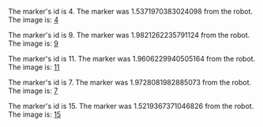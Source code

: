 The marker's id is 4. The marker was 1.5371970383024098 from the robot.
The image is: [4](../photos/0.jpg)

The marker's id is 9. The marker was 1.9821262235791124 from the robot.
The image is: [9](../photos/1.jpg)

The marker's id is 11. The marker was 1.9606229940505164 from the robot.
The image is: [11](../photos/2.jpg)

The marker's id is 7. The marker was 1.9728081982885073 from the robot.
The image is: [7](../photos/3.jpg)

The marker's id is 15. The marker was 1.5219367371046826 from the robot.
The image is: [15](../photos/4.jpg)

